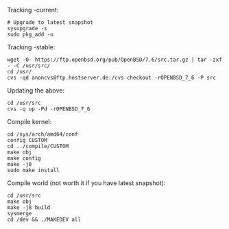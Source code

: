 
Tracking -current:

```
# Upgrade to latest snapshot
sysupgrade -s
sudo pkg_add -u
```

Tracking -stable:

```
wget -O- https://ftp.openbsd.org/pub/OpenBSD/7.6/src.tar.gz | tar -zxf - -C /usr/src/
cd /usr/
cvs -qd anoncvs@ftp.hostserver.de:/cvs checkout -rOPENBSD_7_6 -P src
```

Updating the above:

```
cd /usr/src
cvs -q up -Pd -rOPENBSD_7_6
```

Compile kernel:

```
cd /sys/arch/amd64/conf
config CUSTOM
cd ../compile/CUSTOM
make obj
make config
make -j8
sudo make install
```

Compile world (not worth it if you have latest snapshot):

```
cd /usr/src
make obj
make -j8 build
sysmerge
cd /dev && ./MAKEDEV all
```
